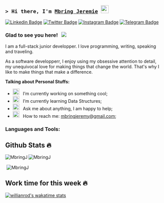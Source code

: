 ### <samp>&gt; Hi there, I'm <a href="https://gkassym.netlify.app" target="_blank">Mbring Jeremie</a> <img src="https://media.giphy.com/media/hvRJCLFzcasrR4ia7z/giphy.gif" width="25"> </samp>

[![Linkedin Badge](https://img.shields.io/badge/-LinkedIn-0e76a8?style=flat-square&logo=Linkedin&logoColor=white)](https://www.linkedin.com/in/mbring-j%C3%A9r%C3%A9mie-359116194/)
[![Twitter Badge](https://img.shields.io/badge/-Twitter-00acee?style=flat-square&logo=Twitter&logoColor=white)](https://twitter.com/Mbringjeremie)
[![Instagram Badge](https://img.shields.io/badge/-Instagram-e4405f?style=flat-square&logo=Instagram&logoColor=white)](https://instagram.com/mbringjeremie/)
[![Telegram Badge](https://img.shields.io/badge/-Telegram-0088cc?style=flat-square&logo=Telegram&logoColor=white)](https://t.me/sphincenric)

### Glad to see you here! &nbsp; ![](https://visitor-badge.glitch.me/badge?page_id=Gapur.Gapur)

I am a full-stack junior developper. I love programming, writing, speaking and traveling.

As a software developperr, I enjoy using my obsessive attention to detail, my unequivocal love for making things that change the world. That's why I like to make things that make a difference.

**Talking about Personal Stuffs:**

- <img src="https://github.com/Gapur/Gapur/blob/main/assets/developer.gif?raw=true" width="21" />&nbsp;&nbsp; I’m currently working on something cool;
- <img src="https://github.com/Gapur/Gapur/blob/main/assets/lightning.gif?raw=true" width="21" />&nbsp;&nbsp; I’m currently learning Data Structures;
- <img src="https://github.com/Gapur/Gapur/blob/main/assets/message.gif?raw=true" width="21" />&nbsp;&nbsp; Ask me about anything, I am happy to help;
- <img src="https://github.com/Gapur/Gapur/blob/main/assets/letterbox.gif?raw=true" width="21" />&nbsp;&nbsp; How to reach me: mbringjeremy@gmail.com;


<h3 align="left">Languages and Tools:</h3>
  
  
  ## Github Stats 🔥

<p><img align="left" src="https://github-readme-stats.vercel.app/api/top-langs?username=MbringJ&show_icons=true&locale=en&layout=compact&theme=cobalt" alt="MbringJ" /></p>

<p><img align="center" src="https://github-readme-streak-stats.herokuapp.com?user=MbringJ&theme=radical&date_format=j%20M%5B%20Y%5D&sideLabels=DDB225" alt="MbringJ" /></p>

<p>&nbsp;<img align="center" src="https://github-readme-stats.vercel.app/api?username=MbringJ&show_icons=true&locale=en&theme=tokyonight" alt="MbringJ" /></p>

## Work time for this week 🔥
[![willianrod's wakatime stats](https://github-readme-stats.vercel.app/api/wakatime?username=sphinc)](https://github.com/anuraghazra/github-readme-stats)
